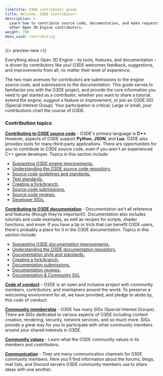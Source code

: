```yaml
---
linktitle: O3DE contributor guide
title: Welcome, O3DE Contributor!
description: >-
  Learn how to contribute source code, documentation, and make requests for improvements from
  other Open 3D Engine contributors.
weight: 700
menu_uuid: contributing
---
```


{{< preview-new >}}

Everything about Open 3D Engine - its tools, features, and documentation - is driven by contributors like you! O3DE welcomes feedback, suggestions, and improvements from all, no matter their level of experience.

The two main avenues for contributors are submissions to the engine source code, and submissions to the documentation. This guide serves to familiarize you with the O3DE project, and provide the core information you need to get started as a contributor, whether you want to share a tutorial, extend the engine, suggest a feature or improvement, or join an O3DE SIG (Special Interest Group). Your participation is critical; Large or small, your contributions chart the course of O3DE.

### Contribution topics ###

[**Contributing to O3DE source code**](./to-code/_index.md) - O3DE's primary language is **C++**. However, aspects of O3DE support **Python**, **JSON**, and **Lua**. O3DE also provides tools for many third-party applications. There are opportunities for you to contribute to O3DE source code, even if you aren't an experienced C++ game developer. Topics in this section include: <!-- The topics below are place-holders. The final list should map to engine source contribution topics provided by engineers. -->

* [Suggesting O3DE engine improvements.](./_index.md)
* [Understanding the O3DE source code repository.](./_index.md)
* [Source code guidelines and standards.](./_index.md)
* [Test standards.](./_index.md)
* [Creating a fork/branch.](./_index.md)
* [Source code submissions.](./_index.md)
* [Source code reviews.](./_index.md)
* [Developer SIGs.](./_index.md)

[**Contributing to O3DE documentation**](./to-docs/_index.md) - Documentation isn't all reference and features (though they're important!). Documentation also includes tutorials and code examples, as well as recipes for scripts, shader functions, and more. If you have a tip or trick that can benefit O3DE users, there's probably a place for it in the O3DE documentation. Topics in this section include: <!-- The topics below are place-holders. The final list should map to documentation source contribution topics. Number of topics and titles may change. -->

* [Suggesting O3DE documentation improvements.](./_index.md)
* [Understanding the O3DE documentation repository.](./_index.md)
* [Documentation style and standards.](./_index.md)
* [Creating a fork/branch.](./_index.md)
* [Documentation submissions.](./_index.md)
* [Documentation reviews.](./_index.md)
* [Documentation & Community SIG.](./_index.md)

[**Code of conduct**](./code-of-conduct.md) - O3DE is an open and inclusive project with community members, contributors, and maintainers around the world. To preserve a welcoming environment for all, we have provided, and pledge to abide by, this code of conduct.

[**Community membership**](./community-membership.md) - O3DE has many SIGs (Special Interest Groups). There are SIGs dedicated to various aspects of O3DE including content creation, rendering, security, network services, and so much more. SIGs provide a great way for you to participate with other community members around your shared interests in O3DE. <!-- Uncertain what this topic will contain -->

[**Community values**](./community-values.md) - Learn what the O3DE community values in its members and contributors. <!-- Uncertain what this topic will contain -->

[**Communication**](./communication.md) - They are many communication channels for 03DE community members. Here you'll find information about the forums, blogs, mail lists, and Discord servers O3DE community members use to share ideas with one another.
